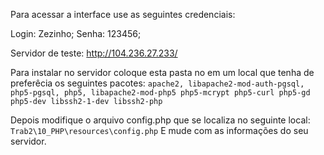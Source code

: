 Para acessar a interface use as seguintes credenciais:

Login: Zezinho;
Senha: 123456;

Servidor de teste:
http://104.236.27.233/

Para instalar no servidor coloque esta pasta no em um local que tenha de preferêcia os seguintes pacotes:
`apache2, libapache2-mod-auth-pgsql, php5-pgsql, php5, libapache2-mod-php5 php5-mcrypt php5-curl php5-gd php5-dev libssh2-1-dev libssh2-php`

Depois modifique o arquivo config.php que se localiza no seguinte local:
`Trab2\10_PHP\resources\config.php`
E mude com as informações do seu servidor.
